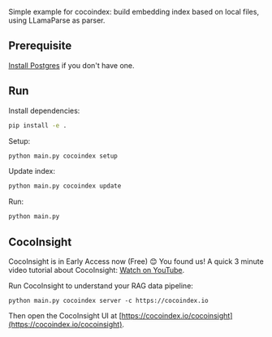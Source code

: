 Simple example for cocoindex: build embedding index based on local files, using LLamaParse as parser.

## Prerequisite
[Install Postgres](https://cocoindex.io/docs/getting_started/installation#-install-postgres) if you don't have one.

## Run

Install dependencies:

```bash
pip install -e .
```

Setup:

```bash
python main.py cocoindex setup
```

Update index:

```bash
python main.py cocoindex update
```

Run:

```bash
python main.py
```

## CocoInsight 
CocoInsight is in Early Access now (Free) 😊 You found us! A quick 3 minute video tutorial about CocoInsight: [Watch on YouTube](https://youtu.be/ZnmyoHslBSc?si=pPLXWALztkA710r9).

Run CocoInsight to understand your RAG data pipeline:

```
python main.py cocoindex server -c https://cocoindex.io
```

Then open the CocoInsight UI at [https://cocoindex.io/cocoinsight](https://cocoindex.io/cocoinsight).
